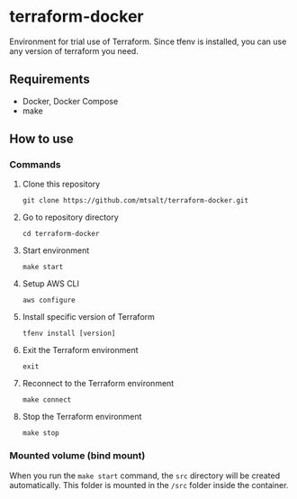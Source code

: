 # terraform-docker
Environment for trial use of Terraform. Since tfenv is installed, you can use any version of terraform you need.


## Requirements
- Docker, Docker Compose
- make

## How to use
### Commands
1. Clone this repository
    ```
    git clone https://github.com/mtsalt/terraform-docker.git
    ```

1. Go to repository directory
    ```
    cd terraform-docker
    ```

1. Start environment
    ```
    make start
    ```
1. Setup AWS CLI
    ```
    aws configure
    ```
1. Install specific version of Terraform
    ```
    tfenv install [version]
    ```
1. Exit the Terraform environment
    ```
    exit
    ```
1.  Reconnect to the Terraform environment
    ```
    make connect
    ```
1. Stop the Terraform environment
    ```
    make stop
    ```

### Mounted volume (bind mount)
When you run the `make start` command, the `src` directory will be created automatically. This folder is mounted in the `/src` folder inside the container.